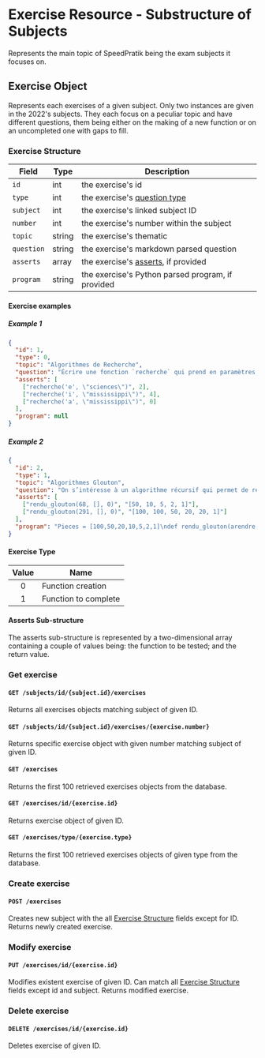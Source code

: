 # Exercise Resource - Substructure of Subjects

Represents the main topic of SpeedPratik being the exam subjects it focuses on.

## Exercise Object

Represents each exercises of a given subject. Only two instances are given in the 2022's subjects. They each focus on a peculiar topic and have different questions, them being either on the making of a new function or on an uncompleted one with gaps to fill.

### Exercise Structure

| Field      | Type   | Description                                                               |
|------------|--------|---------------------------------------------------------------------------|
| `id`       | int    | the exercise's id                                                         |
| `type`     | int    | the exercise's [question type](/subjects?id=exercise-type)                |
| `subject`  | int    | the exercise's linked subject ID                                          |
| `number`   | int    | the exercise's number within the subject                                  |
| `topic`    | string | the exercise's thematic                                                   |
| `question` | string | the exercise's markdown parsed question                                   |
| `asserts`  | array  | the exercise's [asserts](/subjects?id=asserts-sub-structure), if provided |                        
| `program`  | string | the exercise's Python parsed program, if provided                         |

#### Exercise examples

##### Example 1

```json
{
  "id": 1,
  "type": 0,
  "topic": "Algorithmes de Recherche",
  "question": "Écrire une fonction `recherche` qui prend en paramètres `caractere`, un caractère, et `mot`, une chaîne de caractères, et qui renvoie le nombre d’occurrences de `caractere` dans `mot`, c’est-à-dire le nombre de fois où `caractere` apparaît dans `mot`.",
  "asserts": [
    ["recherche('e', \"sciences\")", 2],
    ["recherche('i', \"mississippi\")", 4],
    ["recherche('a', \"mississippi\")", 0]
  ],
  "program": null
}
```

##### Example 2

```json
{
  "id": 2,
  "type": 1,
  "topic": "Algorithmes Glouton",
  "question": "On s’intéresse à un algorithme récursif qui permet de rendre la monnaie à partir d’une liste donnée de valeurs de pièces et de billets - le système monétaire est donné sous forme d’une liste `pieces=[100, 50, 20, 10, 5, 2, 1]` - (on supposera qu’il n’y a pas de limitation quant à leur nombre), on cherche à donner la liste de pièces à rendre pour une somme donnée en argument.\nCompléter le code Python ci-dessous de la fonction rendu_glouton qui implémente cet algorithme et renvoie la liste des pièces à rendre",
  "asserts": [
    ["rendu_glouton(68, [], 0)", "[50, 10, 5, 2, 1]"],
    ["rendu_glouton(291, [], 0)", "[100, 100, 50, 20, 20, 1]"]
  ],
  "program": "Pieces = [100,50,20,10,5,2,1]\ndef rendu_glouton(arendre, solution=[], i=0):\n\tif arendre == 0:\n\t\treturn ...\n\tp = Pieces[i],\n\tif p <= ... :\n\t\tsolution.append(...)\n\t\treturn rendu_glouton(arendre - p, solution, i)\n\telse :\n\t\treturn rendu_glouton(arendre, solution, ...)"
}
```

#### Exercise Type

| Value | Name                 |
|:-----:|----------------------|
|   0   | Function creation    |
|   1   | Function to complete |

#### Asserts Sub-structure

The asserts sub-structure is represented by a two-dimensional array containing a couple of values being: the function to be tested; and the return value.

### Get exercise
#### `GET /subjects/id/{subject.id}/exercises`

Returns all exercises objects matching subject of given ID.

#### `GET /subjects/id/{subject.id}/exercises/{exercise.number}`

Returns specific exercise object with given number matching subject of given ID.

#### `GET /exercises`

Returns the first 100 retrieved exercises objects from the database.

#### `GET /exercises/id/{exercise.id}`

Returns exercise object of given ID.

#### `GET /exercises/type/{exercise.type}`

Returns the first 100 retrieved exercises objects of given type from the database.

### Create exercise
#### `POST /exercises`

Creates new subject with the all [Exercise Structure](/exercises?id=exercise-structure) fields except for ID. Returns newly created exercise.

### Modify exercise
#### `PUT /exercises/id/{exercise.id}`

Modifies existent exercise of given ID. Can match all [Exercise Structure](/exercises?id=exercise-structure) fields except id and subject. Returns modified exercise.

### Delete exercise
#### `DELETE /exercises/id/{exercise.id}`

Deletes exercise of given ID.
